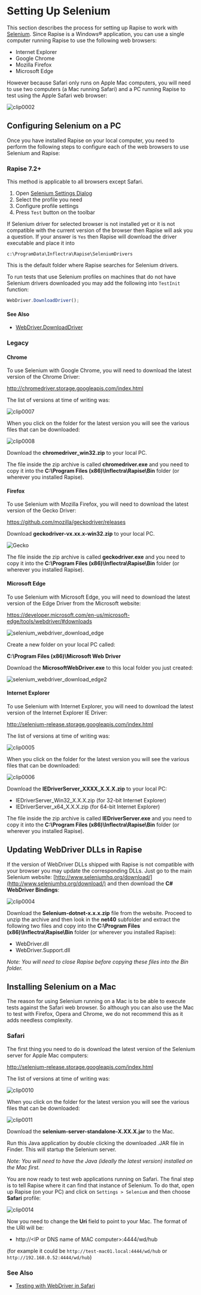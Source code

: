 # Setting Up Selenium

This section describes the process for setting up Rapise to work with [Selenium](selenium_webdriver.md). Since Rapise is a Windows® application, you can use a single computer running Rapise to use the following web browsers:

- Internet Explorer
- Google Chrome
- Mozilla Firefox
- Microsoft Edge

However because Safari only runs on Apple Mac computers, you will need to use two computers (a Mac running Safari) and a PC running Rapise to test using the Apple Safari web browser:

![clip0002](./img/setting_up_selenium1.png)

## Configuring Selenium on a PC

Once you have installed Rapise on your local computer, you need to perform the following steps to configure each of the web browsers to use Selenium and Rapise:

### Rapise 7.2+

This method is applicable to all browsers except Safari. 

1. Open [Selenium Settings Dialog](selenium_settings_dialog.md)
2. Select the profile you need
3. Configure profile settings
4. Press `Test` button on the toolbar

If Selenium driver for selected browser is not installed yet or it is not compatible with the current version of the browser then Rapise will ask you a question. If your answer is `Yes` then Rapise will download the driver executable and place it into 

```
c:\ProgramData\Inflectra\Rapise\SeleniumDrivers 
```

This is the default folder where Rapise searches for Selenium drivers.

To run tests that use Selenium profiles on machines that do not have Selenium drivers downloaded you may add the following into `TestInit` function:

```javascript
WebDriver.DownloadDriver();
```

#### See Also

- [WebDriver.DownloadDriver](/Libraries/WebDriver/#downloaddriver)

### Legacy

#### Chrome

To use Selenium with Google Chrome, you will need to download the latest version of the Chrome Driver:

<http://chromedriver.storage.googleapis.com/index.html>

The list of versions at time of writing was:

![clip0007](./img/setting_up_selenium8.png)

When you click on the folder for the latest version you will see the various files that can be downloaded:

![clip0008](./img/setting_up_selenium9.png)

Download the **chromedriver\_win32.zip** to your local PC.

The file inside the zip archive is called **chromedriver.exe** and you need to copy it into the **C:\\Program Files
(x86)\\Inflectra\\Rapise\\Bin** folder (or wherever you installed Rapise).


#### Firefox

To use Selenium with Mozilla Firefox, you will need to download the latest version of the Gecko Driver:

<https://github.com/mozilla/geckodriver/releases>

Download **geckodriver-vx.xx.x-win32.zip**  to your local PC.

![Gecko](./img/setting_up_selenium_gecko.png)

The file inside the zip archive is called **geckodriver.exe** and you need to copy it into the **C:\\Program Files
(x86)\\Inflectra\\Rapise\\Bin** folder (or wherever you installed Rapise).

#### Microsoft Edge

To use Selenium with Microsoft Edge, you will need to download the latest version of the Edge Driver from the Microsoft website:

<https://developer.microsoft.com/en-us/microsoft-edge/tools/webdriver/#downloads>

![selenium\_webdriver\_download\_edge](./img/setting_up_selenium4.png)

Create a new folder on your local PC called:

**C:\\Program Files (x86)\\Microsoft Web Driver**

Download the **MicrosoftWebDriver.exe** to this local folder you just created:

![selenium\_webdriver\_download\_edge2](./img/setting_up_selenium5.png)

#### Internet Explorer

To use Selenium with Internet Explorer, you will need to download the latest version of the Internet Explorer IE Driver:

<http://selenium-release.storage.googleapis.com/index.html>

The list of versions at time of writing was:

![clip0005](./img/setting_up_selenium6.png)

When you click on the folder for the latest version you will see the various files that can be downloaded:

![clip0006](./img/setting_up_selenium7.png)

Download the **IEDriverServer\_XXXX\_X.X.X.zip** to your local PC:

- IEDriverServer\_Win32\_X.X.X.zip (for 32-bit Internet Explorer)
- IEDriverServer\_x64\_X.X.X.zip (for 64-bit Internet Explorer)

The file inside the zip archive is called **IEDriverServer.exe** and you need to copy it into the **C:\\Program Files
(x86)\\Inflectra\\Rapise\\Bin** folder (or wherever you installed Rapise).

## Updating WebDriver DLLs in Rapise

If the version of WebDriver DLLs shipped with Rapise is not compatible with your browser you may update the corresponding DLLs. Just go to the main Selenium website: [http://www.seleniumhq.org/download/](http://www.seleniumhq.org/download/) and then download the **C# WebDriver Bindings**:

![clip0004](./img/setting_up_selenium3.png)

Download the **Selenium-dotnet-x.x.x.zip** file from the website. Proceed to unzip the archive and then look in the **net40** subfolder
and extract the following two files and copy into the **C:\\Program Files (x86)\\Inflectra\\Rapise\\Bin** folder (or wherever you installed Rapise):

- WebDriver.dll
- WebDriver.Support.dll

*Note: You will need to close Rapise before copying these files into the Bin folder.*

## Installing Selenium on a Mac

The reason for using Selenium running on a Mac is to be able to execute tests against the Safari web browser. So although you can also use the Mac to test with Firefox, Opera and Chrome, we do not recommend this as it adds needless complexity.

### Safari

The first thing you need to do is download the latest version of the Selenium server for Apple Mac computers:

<http://selenium-release.storage.googleapis.com/index.html>

The list of versions at time of writing was:

![clip0010](./img/setting_up_selenium6.png)

When you click on the folder for the latest version you will see the various files that can be downloaded:

![clip0011](./img/setting_up_selenium7.png)

Download the **selenium-server-standalone-X.XX.X.jar** to the Mac.

Run this Java application by double clicking the downloaded .JAR file in Finder. This will startup the Selenium server.

*Note: You will need to have the Java (ideally the latest version) installed on the Mac first.*

You are now ready to test web applications running on Safari. The final step is to tell Rapise where it can find that instance of Selenium. To do that, open up Rapise (on your PC) and click on `Settings > Selenium` and then choose **Safari** profile:

![clip0014](./img/setting_up_selenium14.png)

Now you need to change the **Uri** field to point to your Mac. The format of the URI will be:

- http://&lt;IP or DNS name of MAC computer&gt;:4444/wd/hub

(for example it could be `http://test-mac01.local:4444/wd/hub` or `http://192.168.0.52:4444/wd/hub`)

### See Also
- [Testing with WebDriver in Safari](https://developer.apple.com/documentation/webkit/testing_with_webdriver_in_safari)